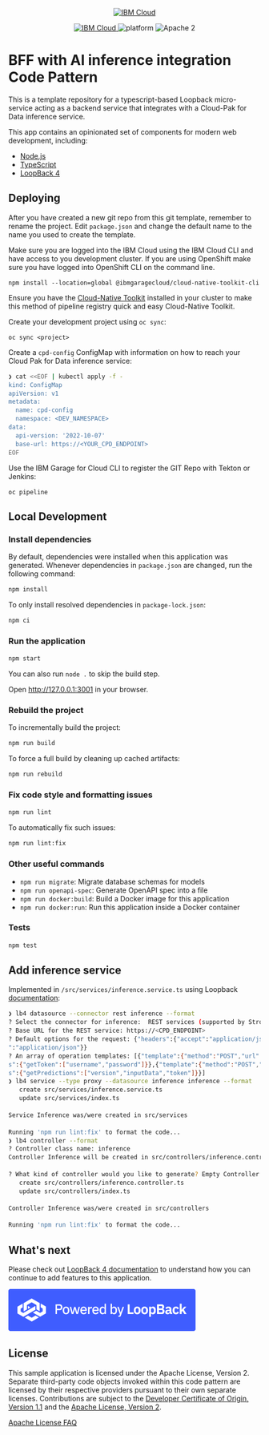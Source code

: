 <p align="center">
    <a href="http://kitura.io/">
        <img src="https://landscape.cncf.io/logos/ibm-member.svg" height="100" alt="IBM Cloud">
    </a>
</p>

<p align="center">
    <a href="https://cloud.ibm.com">
    <img src="https://img.shields.io/badge/IBM%20Cloud-powered-blue.svg" alt="IBM Cloud">
    </a>
    <img src="https://img.shields.io/badge/platform-node-lightgrey.svg?style=flat" alt="platform">
    <img src="https://img.shields.io/badge/license-Apache2-blue.svg?style=flat" alt="Apache 2">
</p>

# BFF with AI inference integration Code Pattern

This is a template repository for a typescript-based Loopback micro-service acting as a backend service that integrates with a Cloud-Pak for Data inference service.

This app contains an opinionated set of components for modern web development, including:
- [Node.js](https://nodejs.org/en/)
- [TypeScript](https://www.typescriptlang.org/)
- [LoopBack 4](https://loopback.io/doc/en/lb4/)

## Deploying

After you have created a new git repo from this git template, remember to rename the project.
Edit `package.json` and change the default name to the name you used to create the template.

Make sure you are logged into the IBM Cloud using the IBM Cloud CLI and have access to you development cluster. If you are using OpenShift make sure you have logged into OpenShift CLI on the command line.

```$bash
npm install --location=global @ibmgaragecloud/cloud-native-toolkit-cli
```

Ensure you have the [Cloud-Native Toolkit](https://cloudnativetoolkit.dev) installed in your cluster to make this method of pipeline registry quick and easy Cloud-Native Toolkit.

Create your development project using `oc sync`:

```$bash
oc sync <project>
```

Create a `cpd-config` ConfigMap with information on how to reach your Cloud Pak for Data inference service:

```sh
❯ cat <<EOF | kubectl apply -f -     
kind: ConfigMap
apiVersion: v1
metadata:
  name: cpd-config
  namespace: <DEV_NAMESPACE>
data:
  api-version: '2022-10-07'
  base-url: https://<YOUR_CPD_ENDPOINT>
EOF
```

Use the IBM Garage for Cloud CLI to register the GIT Repo with Tekton or Jenkins:

```$bash
oc pipeline
```

## Local Development

### Install dependencies

By default, dependencies were installed when this application was generated.
Whenever dependencies in `package.json` are changed, run the following command:

```sh
npm install
```

To only install resolved dependencies in `package-lock.json`:

```sh
npm ci
```

### Run the application

```sh
npm start
```

You can also run `node .` to skip the build step.

Open http://127.0.0.1:3001 in your browser.

### Rebuild the project

To incrementally build the project:

```sh
npm run build
```

To force a full build by cleaning up cached artifacts:

```sh
npm run rebuild
```

### Fix code style and formatting issues

```sh
npm run lint
```

To automatically fix such issues:

```sh
npm run lint:fix
```

### Other useful commands

- `npm run migrate`: Migrate database schemas for models
- `npm run openapi-spec`: Generate OpenAPI spec into a file
- `npm run docker:build`: Build a Docker image for this application
- `npm run docker:run`: Run this application inside a Docker container

### Tests

```sh
npm test
```

## Add inference service

Implemented in `/src/services/inference.service.ts` using Loopback [documentation](https://loopback.io/doc/en/lb4/Calling-rest-apis.html):

```sh
❯ lb4 datasource --connector rest inference --format
? Select the connector for inference:  REST services (supported by StrongLoop)
? Base URL for the REST service: https://<CPD_ENDPOINT>
? Default options for the request: {"headers":{"accept":"application/json","content-type
":"application/json"}}
? An array of operation templates: [{"template":{"method":"POST","url":"https://<CPD_ENDPOINT>/icp4d-api/v1/authorize","body":{"username":"{username:string}","password":"{password:string}"}},"function
s":{"getToken":["username","password"]}},{"template":{"method":"POST","url":"https://<CPD_ENDPOINT>/ml/v4/deployments/customer_churn/predictions","headers":{"Authorization":"Bearer {token:string}"},"query":{"version":"{version:string}"},"body":{"input_data":"{inputData:array}"}},"function
s":{"getPredictions":["version","inputData","token"]}}]
❯ lb4 service --type proxy --datasource inference inference --format
   create src/services/inference.service.ts
   update src/services/index.ts

Service Inference was/were created in src/services

Running 'npm run lint:fix' to format the code...
❯ lb4 controller --format
? Controller class name: inference
Controller Inference will be created in src/controllers/inference.controller.ts

? What kind of controller would you like to generate? Empty Controller
   create src/controllers/inference.controller.ts
   update src/controllers/index.ts

Controller Inference was/were created in src/controllers

Running 'npm run lint:fix' to format the code...
```

## What's next

Please check out [LoopBack 4 documentation](https://loopback.io/doc/en/lb4/) to
understand how you can continue to add features to this application.

[![LoopBack](https://github.com/loopbackio/loopback-next/raw/master/docs/site/imgs/branding/Powered-by-LoopBack-Badge-(blue)-@2x.png)](http://loopback.io/)

## License

This sample application is licensed under the Apache License, Version 2. Separate third-party code objects invoked within this code pattern are licensed by their respective providers pursuant to their own separate licenses. Contributions are subject to the [Developer Certificate of Origin, Version 1.1](https://developercertificate.org/) and the [Apache License, Version 2](https://www.apache.org/licenses/LICENSE-2.0.txt).

[Apache License FAQ](https://www.apache.org/foundation/license-faq.html#WhatDoesItMEAN)